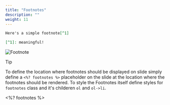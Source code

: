 ```yaml
---
title: "Footnotes"
description: ""
weight: 11
---
```


<!--more-->

```md
Here's a simple footnote[^1]

[^1]: meaningful!
```

![Footnote](../images/footnote.png)

> [!TIP]
> To define the location where footnotes should be displayed on slide simply define a `<%? footnotes %>` placeholder on the slide at the location where the footnotes should be rendered. To style the Footnotes itself define styles for `footnotes` class and it's childeren `ol` and `ol->li`.

<%? footnotes %>
